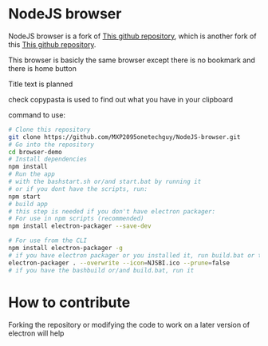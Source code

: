 # NodeJS browser
NodeJS browser is a fork of [This github repository](https://github.com/JscramblerBlog/browser-demo), which is another fork of this [This github repository](https://github.com/klombomb/browser-demo).

This browser is basicly the same browser except there is no bookmark and there is home button

Title text is planned

check copypasta is used to find out what you have in your clipboard

command to use:

```bash
# Clone this repository
git clone https://github.com/MXP2095onetechguy/NodeJS-browser.git
# Go into the repository
cd browser-demo
# Install dependencies
npm install
# Run the app
# with the bashstart.sh or/and start.bat by running it
# or if you dont have the scripts, run:
npm start
# build app
# this step is needed if you don't have electron packager:
# For use in npm scripts (recommended)
npm install electron-packager --save-dev

# For use from the CLI
npm install electron-packager -g
# if you have electron packager or you installed it, run build.bat or this:
electron-packager . --overwrite --icon=NJSBI.ico --prune=false
# if you have the bashbuild or/and build.bat, run it
```




# How to contribute

Forking the repository or modifying the code to work on a later version of electron will help

